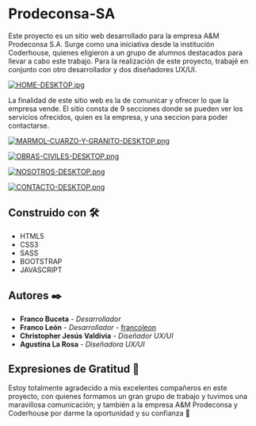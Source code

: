 # Prodeconsa-SA

Este proyecto es un sitio web desarrollado para la empresa A&M Prodeconsa S.A. Surge como una iniciativa desde la institución Coderhouse, quienes 
eligieron a un grupo de alumnos destacados para llevar a cabo este trabajo. Para la realización de este proyecto, trabajé en conjunto con 
otro desarrollador y dos diseñadores UX/UI.

[![HOME-DESKTOP.jpg](https://i.postimg.cc/bYmgvxXV/HOME-DESKTOP.jpg)](https://postimg.cc/vD6fq6Z5)

La finalidad de este sitio web es la de comunicar y ofrecer lo que la empresa vende. El sitio consta de 9 secciones donde se pueden ver los servicios
ofrecidos, quien es la empresa, y una seccion para poder contactarse.

[![MARMOL-CUARZO-Y-GRANITO-DESKTOP.png](https://i.postimg.cc/FHH7HS4p/MARMOL-CUARZO-Y-GRANITO-DESKTOP.png)](https://postimg.cc/Whx29htq)

[![OBRAS-CIVILES-DESKTOP.png](https://i.postimg.cc/N0WMDPrC/OBRAS-CIVILES-DESKTOP.png)](https://postimg.cc/mcyB2jj7)

[![NOSOTROS-DESKTOP.png](https://i.postimg.cc/BnzQZwNZ/NOSOTROS-DESKTOP.png)](https://postimg.cc/ZWrhVH1X)

[![CONTACTO-DESKTOP.png](https://i.postimg.cc/26RkhbPP/CONTACTO-DESKTOP.png)](https://postimg.cc/KKfhyzcN)

## Construido con 🛠️

* HTML5
* CSS3
* SASS
* BOOTSTRAP
* JAVASCRIPT

## Autores ✒️

* **Franco Buceta** - *Desarrollador*
* **Franco León** - *Desarrollador* - [francoleon](https://github.com/francoleon08/)
* **Christopher Jesús Valdivia** - *Diseñador UX/UI*
* **Agustina La Rosa** - *Diseñadora UX/UI*

## Expresiones de Gratitud 🎁

Estoy totalmente agradecido a mis excelentes compañeros en este proyecto, con quienes formamos un gran grupo de trabajo y tuvimos una maravillosa
comunicación; y también a la empresa A&M Prodeconsa y Coderhouse por darme la oportunidad y su confianza :raised_hands:
